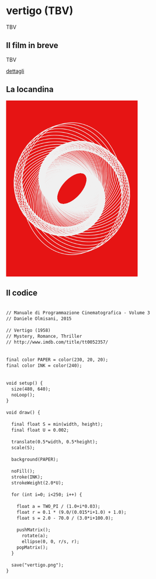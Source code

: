 # vertigo (TBV)

TBV

## Il film in breve
TBV

[dettagli](TBV)

## La locandina
<img src="vertigo.png"  width="360px" title="vertigo">


## Il codice
```processing

// Manuale di Programmazione Cinematografica - Volume 3
// Daniele Olmisani, 2015

// Vertigo (1958)
// Mystery, Romance, Thriller
// http://www.imdb.com/title/tt0052357/


final color PAPER = color(230, 20, 20);
final color INK = color(240);


void setup() {
  size(480, 640);
  noLoop();
}

void draw() {
  
  final float S = min(width, height);
  final float U = 0.002;
  
  translate(0.5*width, 0.5*height);
  scale(S);
  
  background(PAPER);
  
  noFill();
  stroke(INK);
  strokeWeight(2.0*U);
  
  for (int i=0; i<250; i++) {
    
    float a = TWO_PI / (1.0+i*0.03);
    float r = 0.1 * (9.0/(0.015*i+1.0) + 1.0);
    float s = 2.0 - 70.0 / (3.0*i+100.0);
    
    pushMatrix();
      rotate(a);
      ellipse(0, 0, r/s, r);
    popMatrix();
  }
  
  save("vertigo.png");
}
```
